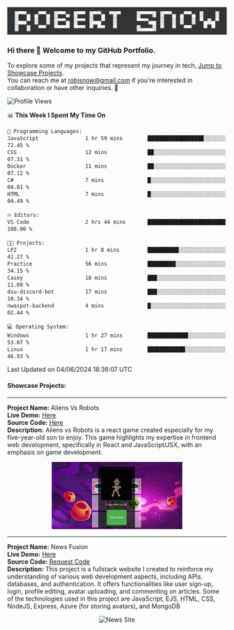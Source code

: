 <img alt="myname" src="assets/name.png" />

### Hi there 👋 Welcome to my GitHub Portfolio.
To explore some of my projects that represent my journey in tech, [Jump to Showcase Projects](#showcase-projects).  
You can reach me at robjsnow@gmail.com if you're interested in collaboration or have other inquiries.  :briefcase:



<!--START_SECTION:waka-->
![Profile Views](http://img.shields.io/badge/Profile%20Views-0-blue)

📊 **This Week I Spent My Time On** 

```text
💬 Programming Languages: 
JavaScript               1 hr 59 mins        ██████████████████░░░░░░░   72.45 % 
CSS                      12 mins             ██░░░░░░░░░░░░░░░░░░░░░░░   07.31 % 
Docker                   11 mins             ██░░░░░░░░░░░░░░░░░░░░░░░   07.12 % 
C#                       7 mins              █░░░░░░░░░░░░░░░░░░░░░░░░   04.81 % 
HTML                     7 mins              █░░░░░░░░░░░░░░░░░░░░░░░░   04.49 % 

🔥 Editors: 
VS Code                  2 hrs 44 mins       █████████████████████████   100.00 % 

🐱‍💻 Projects: 
LP2                      1 hr 8 mins         ██████████░░░░░░░░░░░░░░░   41.27 % 
Practice                 56 mins             █████████░░░░░░░░░░░░░░░░   34.15 % 
Casey                    18 mins             ███░░░░░░░░░░░░░░░░░░░░░░   11.09 % 
dsu-discord-bot          17 mins             ███░░░░░░░░░░░░░░░░░░░░░░   10.34 % 
nwaspot-backend          4 mins              █░░░░░░░░░░░░░░░░░░░░░░░░   02.44 % 

💻 Operating System: 
Windows                  1 hr 27 mins        █████████████░░░░░░░░░░░░   53.07 % 
Linux                    1 hr 17 mins        ████████████░░░░░░░░░░░░░   46.93 % 
```


 Last Updated on 04/06/2024 18:36:07 UTC
<!--END_SECTION:waka-->

<!--
**robjsnow/robjsnow** is a ✨ _special_ ✨ repository because its `README.md` (this file) appears on your GitHub profile.

Here are some ideas to get you started:

- 🔭 I’m currently working on ...
- 🌱 I’m currently learning ...
- 👯 I’m looking to collaborate on ...
- 🤔 I’m looking for help with ...
- 💬 Ask me about ...
- 📫 How to reach me: ...
- 😄 Pronouns: ...
- ⚡ Fun fact: ...
-->

#### Showcase Projects:

---

**Project Name:** Aliens Vs Robots  
**Live Demo:** [Here](https://yellow-water-02e94ce10.4.azurestaticapps.net/)  
**Source Code:** [Here](https://github.com/robjsnow/avr/)  
**Description:** Aliens vs Robots is a react game created especially for my five-year-old son to enjoy. This game highlights my expertise in frontend web development, specifically in React and JavaScript/JSX, with an emphasis on game development.  
<div align="center"><a href="https://yellow-water-02e94ce10.4.azurestaticapps.net/">
  <img src="https://github.com/robjsnow/avr/blob/main/screenshots/avrSS.jpg?raw=true" alt="Dancing Robot" width="300" />
</a></div>

---
**Project Name:**  News Fusion  
**Live Demo:**  [Here](https://newsfusion-3a88334147f8.herokuapp.com/)  
**Source Code:**  [Request Code](mailto:robjsnow@gmailcom)  
**Description:**  This project is a fullstack website I created to reinforce my understanding of various web development aspects, including APIs, databases, and authentication. It offers functionalities like user sign-up, login, profile editing, avatar uploading, and commenting on articles. Some of the technologies used in this project are JavaScript, EJS, HTML, CSS, NodeJS, Express, Azure (for storing avatars), and MongoDB
<div align="center"<a href="https://yellow-water-02e94ce10.4.azurestaticapps.net/">
  <img src="https://ashy-desert-0dbaf2a10.4.azurestaticapps.net/news1.jpeg" alt="News Site" width="300" />
</a></div>

